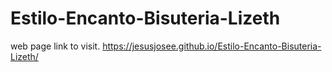 # Estilo-Encanto-Bisuteria-Lizeth
web page 
link to visit.
https://jesusjosee.github.io/Estilo-Encanto-Bisuteria-Lizeth/
